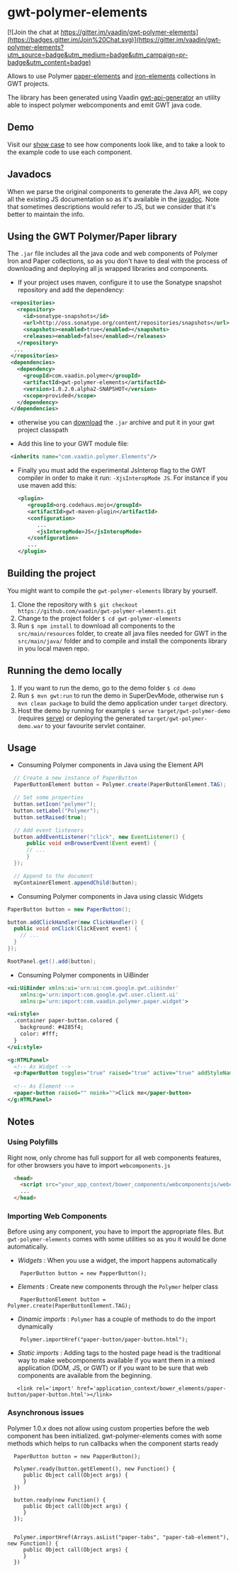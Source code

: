 # gwt-polymer-elements

[![Join the chat at https://gitter.im/vaadin/gwt-polymer-elements](https://badges.gitter.im/Join%20Chat.svg)](https://gitter.im/vaadin/gwt-polymer-elements?utm_source=badge&utm_medium=badge&utm_campaign=pr-badge&utm_content=badge)

Allows to use Polymer [paper-elements](https://elements.polymer-project.org/browse?package=paper-elements) and [iron-elements](https://elements.polymer-project.org/browse?package=iron-elements) collections in GWT projects.

The library has been generated using Vaadin [gwt-api-generator](https://github.com/vaadin/gwt-api-generator) an utility able to inspect polymer webcomponents and emit GWT java code.

## Demo
 Visit our [show case](http://vaadin.github.io/gwt-polymer-elements/demo/) to see how components look like, and to take a look to the example code to use each component.
  
## Javadocs
 When we parse the original components to generate the Java API, we copy all the existing JS documentation so as it's available in the [javadoc](http://vaadin.github.io/gwt-polymer-elements/api/). Note that sometimes descriptions would refer to JS, but we consider that it's better to maintain the info.

## Using the GWT Polymer/Paper library

The `.jar` file includes all the java code and web components of
Polymer Iron and Paper collections, so as you don't have to deal with the process of downloading and deploying all js wrapped libraries and components.

 - If your project uses maven, configure it to use the Sonatype snapshot repository and add the dependency:

  ```xml
   <repositories>
     <repository>
       <id>sonatype-snapshots</id>
       <url>http://oss.sonatype.org/content/repositories/snapshots</url>
       <snapshots><enabled>true</enabled></snapshots>
       <releases><enabled>false</enabled></releases>
     </repository>
    ...
   </repositories>
   <dependencies>
     <dependency>
       <groupId>com.vaadin.polymer</groupId>
       <artifactId>gwt-polymer-elements</artifactId>
       <version>1.0.2.0.alpha2-SNAPSHOT</version>
       <scope>provided</scope>
     </dependency>
   </dependencies>
  ```

- otherwise you can [download](https://oss.sonatype.org/content/repositories/snapshots/com/vaadin/polymer/gwt-polymer-elements/)
  the `.jar` archive and put it in your gwt project classpath

- Add this line to your GWT module file:
 ```xml
  <inherits name="com.vaadin.polymer.Elements"/>

 ```
 
- Finally you must add the experimental JsInterop flag to the GWT compiler in order to make it run: `-XjsInteropMode JS`.
 For instance if you use maven add this:

   ```xml
   <plugin>
      <groupId>org.codehaus.mojo</groupId>
      <artifactId>gwt-maven-plugin</artifactId>
      <configuration>
         ...
         <jsInteropMode>JS</jsInteropMode>
      </configuration>
      ...
   </plugin>
   ```

## Building the project

You might want to compile the `gwt-polymer-elements` library by yourself. 

 1. Clone the repository with `$ git checkout https://github.com/vaadin/gwt-polymer-elements.git`
 1. Change to the project folder `$ cd gwt-polymer-elements`
 1. Run `$ npm install` to download all components to the `src/main/resources` folder, to create all java files needed for GWT in the `src/main/java/` folder and to compile and install the components library in you local maven repo.

## Running the demo locally

 1. If you want to run the demo, go to the demo folder `$ cd demo`
 1. Run `$ mvn gwt:run` to run the demo in SuperDevMode, otherwise run `$ mvn clean package` to
 build the demo application under `target` directory.
 1. Host the demo by running for example `$ serve target/gwt-polymer-demo` (requires [serve](https://npmjs.org/packages/serve)) or deploying the generated `target/gwt-polymer-demo.war` to your favourite servlet container.

## Usage

 - Consuming Polymer components in Java using the Element API
```java
  // Create a new instance of PaperButton
  PaperButtonElement button = Polymer.create(PaperButtonElement.TAG);

  // Set some properties
  button.setIcon("polymer");
  button.setLabel("Polymer");
  button.setRaised(true);

  // Add event listeners
  button.addEventListener("click", new EventListener() {
      public void onBrowserEvent(Event event) {
      // ...    
      }
  });

  // Append to the document
  myContainerElement.appendChild(button);
```
 - Consuming Polymer components in Java using classic Widgets

```java
PaperButton button = new PaperButton();

button.addClickHandler(new ClickHandler() {
  public void onClick(ClickEvent event) {
    // ...
  }
});

RootPanel.get().add(button);
```

 - Consuming Polymer components in UiBinder
```xml
<ui:UiBinder xmlns:ui='urn:ui:com.google.gwt.uibinder'
    xmlns:g='urn:import:com.google.gwt.user.client.ui'
    xmlns:p='urn:import:com.vaadin.polymer.paper.widget'>

<ui:style>
  .container paper-button.colored {
    background: #4285f4;
    color: #fff;
  }
</ui:style>

<g:HTMLPanel>
  <!-- As Widget -->
  <p:PaperButton toggles="true" raised="true" active="true" addStyleNames="{style.colored}">active</p:PaperButton>
  
  <!-- As Element -->	 	
  <paper-button raised="" noink="">Click me</paper-button>
</g:HTMLPanel>

```

## Notes
### Using Polyfills
  Right now, only chrome has full support for all web components features, for other browsers you have to import `webcomponents.js`
  
 ```html
   <head>
     <script src="your_app_context/bower_components/webcomponentsjs/webcomponents.js"></script>
     ...
   </head>
 ```
 
### Importing Web Components
  Before using any component, you have to import the appropriate files. But `gwt-polymer-elements` comes with some utilities so as you it would be done automatically.
  
 - _Widgets_ :
  When you use a widget, the import happens automatically
 ```
     PaperButton button = new PapperButton();
 ```
 - _Elements_ :
  Create new components through the `Polymer` helper class
 ```
     PaperButtonElement button = Polymer.create(PaperButtonElement.TAG);
 ```
 - _Dinamic imports_ :
  `Polymer` has a couple of methods to do the import dynamically
 ```
     Polymer.importHref("paper-button/paper-button.html");
 ```
 - _Static imports_ :
  Adding tags to the hosted page head is the traditional way to make webcomponents available if you want them in a mixed application (DOM, JS, or GWT) or if you want to be sure that web components are available from the beginning.
 ```
    <link rel='import' href='application_context/bower_elements/paper-button/paper-button.html'></link>
 ```
 
### Asynchronous issues
   Polymer 1.0.x does not allow using custom properties before the web component has been initialized.
   gwt-polymer-elements comes with some methods which helps to run callbacks when the component starts ready
   
 ```
   PaperButton button = new PapperButton();

   Polymer.ready(button.getElement(), new Function() {
      public Object call(Object args) {
      }
   })
   
   button.ready(new Function() {
      public Object call(Object args) {
      }
   });
   
   
   Polymer.importHref(Arrays.asList("paper-tabs", "paper-tab-element"), new Function() {
      public Object call(Object args) {
      }
   })
   
 ```
  
